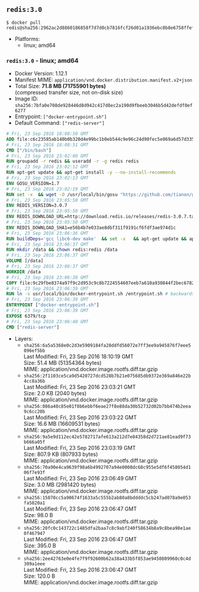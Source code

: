 ## `redis:3.0`

```console
$ docker pull redis@sha256:2962ac2d8860186858f7d7d0cb7816fcf26d01a1936ebc0b8e6758ffefebfe08
```

-	Platforms:
	-	linux; amd64

### `redis:3.0` - linux; amd64

-	Docker Version: 1.12.1
-	Manifest MIME: `application/vnd.docker.distribution.manifest.v2+json`
-	Total Size: **71.8 MB (71755901 bytes)**  
	(compressed transfer size, not on-disk size)
-	Image ID: `sha256:7bfa0e708de928446d8d942c417d8ec2a190d9fbeeb3046b5d42defdf0ef6277`
-	Entrypoint: `["docker-entrypoint.sh"]`
-	Default Command: `["redis-server"]`

```dockerfile
# Fri, 23 Sep 2016 18:08:50 GMT
ADD file:c6c23585ab140b0b320d4e99bc1b0eb544c9e96c24d90fec5e069a6d57d335ca in / 
# Fri, 23 Sep 2016 18:08:51 GMT
CMD ["/bin/bash"]
# Fri, 23 Sep 2016 23:02:00 GMT
RUN groupadd -r redis && useradd -r -g redis redis
# Fri, 23 Sep 2016 23:02:12 GMT
RUN apt-get update && apt-get install -y --no-install-recommends 		ca-certificates 		wget 	&& rm -rf /var/lib/apt/lists/*
# Fri, 23 Sep 2016 23:02:13 GMT
ENV GOSU_VERSION=1.7
# Fri, 23 Sep 2016 23:02:19 GMT
RUN set -x 	&& wget -O /usr/local/bin/gosu "https://github.com/tianon/gosu/releases/download/$GOSU_VERSION/gosu-$(dpkg --print-architecture)" 	&& wget -O /usr/local/bin/gosu.asc "https://github.com/tianon/gosu/releases/download/$GOSU_VERSION/gosu-$(dpkg --print-architecture).asc" 	&& export GNUPGHOME="$(mktemp -d)" 	&& gpg --keyserver ha.pool.sks-keyservers.net --recv-keys B42F6819007F00F88E364FD4036A9C25BF357DD4 	&& gpg --batch --verify /usr/local/bin/gosu.asc /usr/local/bin/gosu 	&& rm -r "$GNUPGHOME" /usr/local/bin/gosu.asc 	&& chmod +x /usr/local/bin/gosu 	&& gosu nobody true
# Fri, 23 Sep 2016 23:05:50 GMT
ENV REDIS_VERSION=3.0.7
# Fri, 23 Sep 2016 23:05:50 GMT
ENV REDIS_DOWNLOAD_URL=http://download.redis.io/releases/redis-3.0.7.tar.gz
# Fri, 23 Sep 2016 23:05:50 GMT
ENV REDIS_DOWNLOAD_SHA1=e56b4b7e033ae8dbf311f9191cf6fdf3ae974d1c
# Fri, 23 Sep 2016 23:06:36 GMT
RUN buildDeps='gcc libc6-dev make' 	&& set -x 	&& apt-get update && apt-get install -y $buildDeps --no-install-recommends 	&& rm -rf /var/lib/apt/lists/* 	&& wget -O redis.tar.gz "$REDIS_DOWNLOAD_URL" 	&& echo "$REDIS_DOWNLOAD_SHA1 *redis.tar.gz" | sha1sum -c - 	&& mkdir -p /usr/src/redis 	&& tar -xzf redis.tar.gz -C /usr/src/redis --strip-components=1 	&& rm redis.tar.gz 	&& make -C /usr/src/redis 	&& make -C /usr/src/redis install 	&& rm -r /usr/src/redis 	&& apt-get purge -y --auto-remove $buildDeps
# Fri, 23 Sep 2016 23:06:37 GMT
RUN mkdir /data && chown redis:redis /data
# Fri, 23 Sep 2016 23:06:37 GMT
VOLUME [/data]
# Fri, 23 Sep 2016 23:06:37 GMT
WORKDIR /data
# Fri, 23 Sep 2016 23:06:38 GMT
COPY file:9c29fbe8374a97f9c2d953c9c8b7224554607eeb7a610a930844f2bec678265c in /usr/local/bin/ 
# Fri, 23 Sep 2016 23:06:39 GMT
RUN ln -s usr/local/bin/docker-entrypoint.sh /entrypoint.sh # backwards compat
# Fri, 23 Sep 2016 23:06:39 GMT
ENTRYPOINT ["docker-entrypoint.sh"]
# Fri, 23 Sep 2016 23:06:39 GMT
EXPOSE 6379/tcp
# Fri, 23 Sep 2016 23:06:40 GMT
CMD ["redis-server"]
```

-	Layers:
	-	`sha256:6a5a5368e0c2d3e5909184fa28ddfd56072e7ff3ee9a945876f7eee5896ef5bb`  
		Last Modified: Fri, 23 Sep 2016 18:10:19 GMT  
		Size: 51.4 MB (51354364 bytes)  
		MIME: application/vnd.docker.image.rootfs.diff.tar.gzip
	-	`sha256:2f1103ce5ca9d5420727dcd528b7b21e075685db9372e369a846e22b4cc8a36b`  
		Last Modified: Fri, 23 Sep 2016 23:03:21 GMT  
		Size: 2.0 KB (2040 bytes)  
		MIME: application/vnd.docker.image.rootfs.diff.tar.gzip
	-	`sha256:086a40c85e01f8b6ebbf6eae27f8e88da30b52732d02b7bb474b2eea9c6cc20b`  
		Last Modified: Fri, 23 Sep 2016 23:03:22 GMT  
		Size: 16.6 MB (16609531 bytes)  
		MIME: application/vnd.docker.image.rootfs.diff.tar.gzip
	-	`sha256:9a5e9d112ec42e5782717afe613a212d7e84358d2d721ae81ead9f73b666a05f`  
		Last Modified: Fri, 23 Sep 2016 23:03:19 GMT  
		Size: 807.9 KB (807933 bytes)  
		MIME: application/vnd.docker.image.rootfs.diff.tar.gzip
	-	`sha256:70a90e4ca9639f98a6b4992707a94e0008dc68c955e5df6f458054d106f7e93f`  
		Last Modified: Fri, 23 Sep 2016 23:06:49 GMT  
		Size: 3.0 MB (2981420 bytes)  
		MIME: application/vnd.docker.image.rootfs.diff.tar.gzip
	-	`sha256:15070cc5a90674f1633a5c555b2ab80a8bddddc5cb247ad078a9e053fa5820a1`  
		Last Modified: Fri, 23 Sep 2016 23:06:47 GMT  
		Size: 98.0 B  
		MIME: application/vnd.docker.image.rootfs.diff.tar.gzip
	-	`sha256:20fc0c143722c1485dfa2baa7c8c9abf240f58634b8a9c8bea98e1ae0f467947`  
		Last Modified: Fri, 23 Sep 2016 23:06:47 GMT  
		Size: 395.0 B  
		MIME: application/vnd.docker.image.rootfs.diff.tar.gzip
	-	`sha256:2ee42763e0e4fe7f9f92600b62a38a433b5f853ae9450809960c0c4d309a1eee`  
		Last Modified: Fri, 23 Sep 2016 23:06:47 GMT  
		Size: 120.0 B  
		MIME: application/vnd.docker.image.rootfs.diff.tar.gzip
